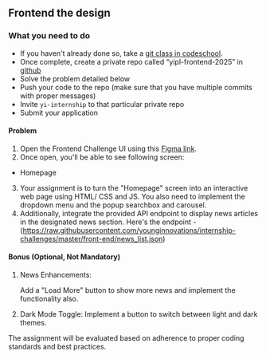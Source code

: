 ## Frontend the design

### What you need to do

* If you haven't already done so, take a [git class in codeschool](https://www.simplilearn.com/learn-git-basics-skillup).
* Once complete, create a private repo called “yipl-frontend-2025” in [github](https://github.com/new)
* Solve the problem detailed below
* Push your code to the repo (make sure that you have multiple commits with proper messages) 
* Invite `yi-internship` to that particular private repo
* Submit your application

#### Problem

1. Open the Frontend Challenge UI using this [Figma link](https://www.figma.com/design/19wflb7mHrZVl9MbfO91PE/Internship-Test---Frontend?node-id=0-6720&t=hel7Pke3nMsU9e22-0).
2. Once open, you'll  be able to see following screen: 
 - Homepage
3. Your assignment is to turn the "Homepage" screen into an interactive web page using HTML/ CSS and JS. You also need to implement the dropdown menu and the popup searchbox and carousel.
4. Additionally, integrate the provided API endpoint to display news articles in the designated news section. Here's the endpoint - (https://raw.githubusercontent.com/younginnovations/internship-challenges/master/front-end/news_list.json)

#### Bonus (Optional, Not Mandatory)

1. News Enhancements:

   Add a "Load More" button to show more news and implement the functionality also.

2. Dark Mode Toggle: Implement a button to switch between light and dark themes.


The assignment will be evaluated based on adherence to proper coding standards and best practices. 
